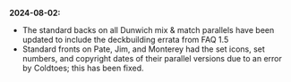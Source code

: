 **2024-08-02:**
  - The standard backs on all Dunwich mix & match parallels have been updated to include the deckbuilding errata from FAQ 1.5
  - Standard fronts on Pate, Jim, and Monterey had the set icons, set numbers, and copyright dates of their parallel versions due to an error by Coldtoes; this has been fixed.
